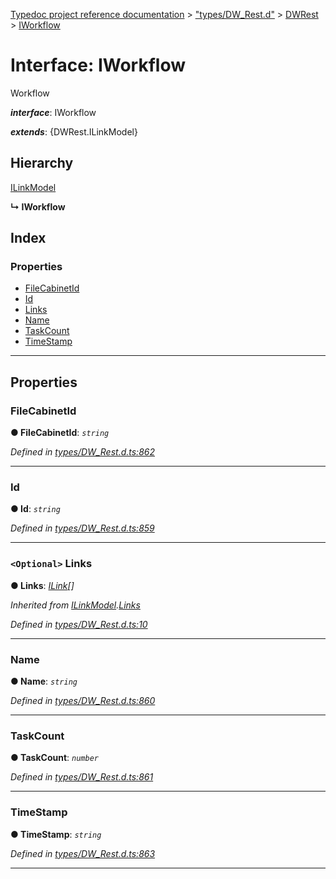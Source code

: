 [Typedoc project reference documentation](../README.md) > ["types/DW_Rest.d"](../modules/_types_dw_rest_d_.md) > [DWRest](../modules/_types_dw_rest_d_.dwrest.md) > [IWorkflow](../interfaces/_types_dw_rest_d_.dwrest.iworkflow.md)

# Interface: IWorkflow

Workflow

*__interface__*: IWorkflow

*__extends__*: {DWRest.ILinkModel}

## Hierarchy

 [ILinkModel](_types_dw_rest_d_.dwrest.ilinkmodel.md)

**↳ IWorkflow**

## Index

### Properties

* [FileCabinetId](_types_dw_rest_d_.dwrest.iworkflow.md#filecabinetid)
* [Id](_types_dw_rest_d_.dwrest.iworkflow.md#id)
* [Links](_types_dw_rest_d_.dwrest.iworkflow.md#links)
* [Name](_types_dw_rest_d_.dwrest.iworkflow.md#name)
* [TaskCount](_types_dw_rest_d_.dwrest.iworkflow.md#taskcount)
* [TimeStamp](_types_dw_rest_d_.dwrest.iworkflow.md#timestamp)

---

## Properties

<a id="filecabinetid"></a>

###  FileCabinetId

**● FileCabinetId**: *`string`*

*Defined in [types/DW_Rest.d.ts:862](https://github.com/DocuWare/REST-Sample-TS/blob/0222c3e/src/types/DW_Rest.d.ts#L862)*

___
<a id="id"></a>

###  Id

**● Id**: *`string`*

*Defined in [types/DW_Rest.d.ts:859](https://github.com/DocuWare/REST-Sample-TS/blob/0222c3e/src/types/DW_Rest.d.ts#L859)*

___
<a id="links"></a>

### `<Optional>` Links

**● Links**: *[ILink](_types_dw_rest_d_.dwrest.ilink.md)[]*

*Inherited from [ILinkModel](_types_dw_rest_d_.dwrest.ilinkmodel.md).[Links](_types_dw_rest_d_.dwrest.ilinkmodel.md#links)*

*Defined in [types/DW_Rest.d.ts:10](https://github.com/DocuWare/REST-Sample-TS/blob/0222c3e/src/types/DW_Rest.d.ts#L10)*

___
<a id="name"></a>

###  Name

**● Name**: *`string`*

*Defined in [types/DW_Rest.d.ts:860](https://github.com/DocuWare/REST-Sample-TS/blob/0222c3e/src/types/DW_Rest.d.ts#L860)*

___
<a id="taskcount"></a>

###  TaskCount

**● TaskCount**: *`number`*

*Defined in [types/DW_Rest.d.ts:861](https://github.com/DocuWare/REST-Sample-TS/blob/0222c3e/src/types/DW_Rest.d.ts#L861)*

___
<a id="timestamp"></a>

###  TimeStamp

**● TimeStamp**: *`string`*

*Defined in [types/DW_Rest.d.ts:863](https://github.com/DocuWare/REST-Sample-TS/blob/0222c3e/src/types/DW_Rest.d.ts#L863)*

___

